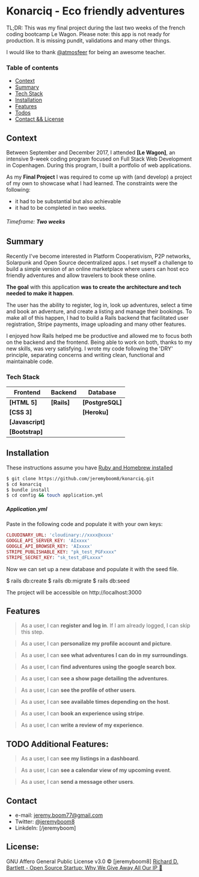 # Konarciq - Eco friendly adventures

TL;DR: This was my final project during the last two weeks of the french coding bootcamp Le Wagon. Please note: this app is not ready for production. It is missing pundit, validations and many other things.

I would like to thank [@atmosfeer](http://github.com/atmosfeer) for being an awesome teacher.

### Table of contents

* [Context](#context)
* [Summary](#summary)
* [Tech Stack](#tech-stack)
* [Installation](#installation)
* [Features](#features)
* [Todos](#todo-aditional-features)
* [Contact && License](#contact)

## Context

Between September and December 2017, I attended **[Le Wagon]**, an intensive 9-week coding program focused on Full Stack Web Development in Copenhagen. During this program, I built a portfolio of web applications.

As my **Final Project** I was required to come up with (and develop) a project of my own to showcase what I had learned. The constraints were the following:
- it had to be substantial but also achievable
- it had to be completed in two weeks.
###### Timeframe:  _**Two weeks**_

## Summary

Recently I've become interested in Platform Cooperativism, P2P networks, Solarpunk and Open Source decentralized apps. I set myself a challenge to build a simple version of an online marketplace where users can host eco friendly adventures and allow travelers to book these online.

**The goal** with this application **was to create the architecture and tech needed to make it happen**.

The user has the ability to register, log in, look up adventures, select a time and book an adventure, and create a listing and manage their bookings. To make all of this happen, I had to build a Rails backend that facilitated user registration, Stripe payments, image uploading and many other features.

I enjoyed how Rails helped me be productive and allowed me to focus both on the backend and the frontend. Being able to work on both, thanks to my new skills, was very satisfying. I wrote my code following the 'DRY' principle, separating concerns and writing clean, functional and maintainable code.

### Tech Stack

| **Frontend** | **Backend** | **Database** |
| ------ | ------ | ------ |
**[HTML 5]** | **[Rails]** |  **[PostgreSQL]**
**[CSS 3]** |  | **[Heroku]**
**[Javascript]** |
**[Bootstrap]** |

## Installation

These instructions assume you have [Ruby and Homebrew installed](https://github.com/lewagon/setup/blob/master/OSX.md)

```bash
$ git clone https://github.com/jeremyboom8/konarciq.git
$ cd konarciq
$ bundle install
$ cd config && touch application.yml
```
##### Application.yml

Paste in the following code and populate it with your own keys:

```ruby
CLOUDINARY_URL: 'cloudinary://xxxx@xxxx'
GOOGLE_API_SERVER_KEY: 'AIxxxx'
GOOGLE_API_BROWSER_KEY: 'AIxxxx'
STRIPE_PUBLISHABLE_KEY: "pk_test_PGFxxxx"
STRIPE_SECRET_KEY: "sk_test_dFLxxxx"
```

Now we can set up a new database and populate it with the seed file.

$ rails db:create
$ rails db:migrate
$ rails db:seed

The project will be accessible on http://localhost:3000

## Features

> As a user, I can **register and log in**. If I am already logged, I can skip this step.

> As a user, I can **personalize my profile account and picture**.

> As a user, I can **see what adventures I can do in my surroundings**.

> As a user, I can **find adventures using the google search box**.

> As a user, I can **see a show page detailing the adventures**.

> As a user, I can **see the profile of other users**.

> As a user, I can **see available times depending on the host**.

> As a user, I can **book an experience using stripe**.

> As a user, I can **write a review of my experience**.

## TODO Additional Features:

> As a user, I can **see my listings in a dashboard**.

> As a user, I can **see a calendar view of my upcoming event**.

> As a user, I can **send a message other users**.

## Contact

* e-mail: jeremy.boom77@gmail.com
* Twitter: [@jeremyboom8](https://twitter.com/jeremyboom8 "twitterhandle on twitter")
* LinkdeIn: [/jeremyboom]

License:
--
GNU Affero General Public License v3.0 © [jeremyboom8]
[Richard D. Bartlett - Open Source Startup: Why We Give Away All Our IP 🐝
](https://medium.com/enspiral-tales/open-source-startup-why-we-give-away-all-our-ip-d763e58134ea)
